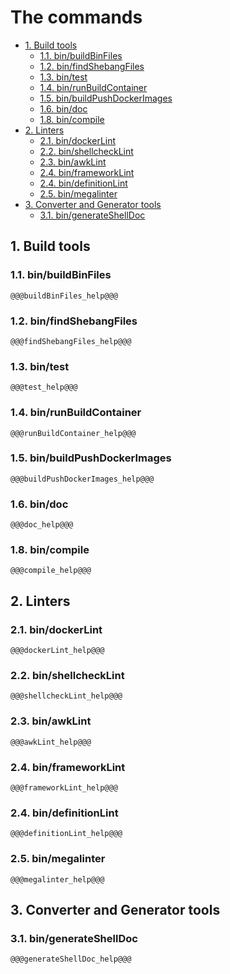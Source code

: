 # The commands

- [1. Build tools](#1-build-tools)
  - [1.1. bin/buildBinFiles](#11-binbuildbinfiles)
  - [1.2. bin/findShebangFiles](#12-binfindshebangfiles)
  - [1.3. bin/test](#13-bintest)
  - [1.4. bin/runBuildContainer](#14-binrunbuildcontainer)
  - [1.5. bin/buildPushDockerImages](#15-binbuildpushdockerimages)
  - [1.6. bin/doc](#16-bindoc)
  - [1.8. bin/compile](#18-bincompile)
- [2. Linters](#2-linters)
  - [2.1. bin/dockerLint](#21-bindockerlint)
  - [2.2. bin/shellcheckLint](#22-binshellchecklint)
  - [2.3. bin/awkLint](#23-binawklint)
  - [2.4. bin/frameworkLint](#24-binframeworklint)
  - [2.4. bin/definitionLint](#24-bindefinitionlint)
  - [2.5. bin/megalinter](#25-binmegalinter)
- [3. Converter and Generator tools](#3-converter-and-generator-tools)
  - [3.1. bin/generateShellDoc](#31-bingenerateshelldoc)

## 1. Build tools

### 1.1. bin/buildBinFiles

```text
@@@buildBinFiles_help@@@
```

### 1.2. bin/findShebangFiles

```text
@@@findShebangFiles_help@@@
```

### 1.3. bin/test

```text
@@@test_help@@@
```

### 1.4. bin/runBuildContainer

```text
@@@runBuildContainer_help@@@
```

### 1.5. bin/buildPushDockerImages

```text
@@@buildPushDockerImages_help@@@
```

### 1.6. bin/doc

```text
@@@doc_help@@@
```

### 1.8. bin/compile

```text
@@@compile_help@@@
```

## 2. Linters

### 2.1. bin/dockerLint

```text
@@@dockerLint_help@@@
```

### 2.2. bin/shellcheckLint

```text
@@@shellcheckLint_help@@@
```

### 2.3. bin/awkLint

```text
@@@awkLint_help@@@
```

### 2.4. bin/frameworkLint

```text
@@@frameworkLint_help@@@
```

### 2.4. bin/definitionLint

```text
@@@definitionLint_help@@@
```

### 2.5. bin/megalinter

```text
@@@megalinter_help@@@
```

## 3. Converter and Generator tools

### 3.1. bin/generateShellDoc

```text
@@@generateShellDoc_help@@@
```
